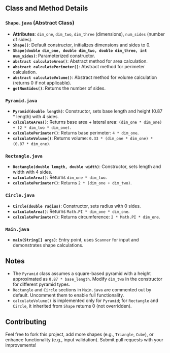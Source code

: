 
## Class and Method Details

### `Shape.java` (Abstract Class)
- **Attributes**: `dim_one`, `dim_two`, `dim_three` (dimensions), `num_sides` (number of sides).
- **`Shape()`**: Default constructor, initializes dimensions and sides to 0.
- **`Shape(double dim_one, double dim_two, double dim_three, int num_sides)`**: Parameterized constructor.
- **`abstract calculateArea()`**: Abstract method for area calculation.
- **`abstract calculatePerimeter()`**: Abstract method for perimeter calculation.
- **`abstract calculateVolume()`**: Abstract method for volume calculation (returns 0 if not applicable).
- **`getNumSides()`**: Returns the number of sides.

### `Pyramid.java`
- **`Pyramid(double length)`**: Constructor, sets base length and height (0.87 * length) with 4 sides.
- **`calculateArea()`**: Returns base area + lateral area: `(dim_one * dim_one) + (2 * dim_two * dim_one)`.
- **`calculatePerimeter()`**: Returns base perimeter: `4 * dim_one`.
- **`calculateVolume()`**: Returns volume: `0.33 * (dim_one * dim_one) * (0.87 * dim_one)`.

### `Rectangle.java`
- **`Rectangle(double length, double width)`**: Constructor, sets length and width with 4 sides.
- **`calculateArea()`**: Returns `dim_one * dim_two`.
- **`calculatePerimeter()`**: Returns `2 * (dim_one + dim_two)`.

### `Circle.java`
- **`Circle(double radius)`**: Constructor, sets radius with 0 sides.
- **`calculateArea()`**: Returns `Math.PI * dim_one * dim_one`.
- **`calculatePerimeter()`**: Returns circumference: `2 * Math.PI * dim_one`.

### `Main.java`
- **`main(String[] args)`**: Entry point, uses `Scanner` for input and demonstrates shape calculations.

## Notes
- The `Pyramid` class assumes a square-based pyramid with a height approximated as `0.87 * base_length`. Modify `dim_two` in the constructor for different pyramid types.
- `Rectangle` and `Circle` sections in `Main.java` are commented out by default. Uncomment them to enable full functionality.
- `calculateVolume()` is implemented only for `Pyramid`; for `Rectangle` and `Circle`, it inherited from `Shape` returns 0 (not overridden).

## Contributing
Feel free to fork this project, add more shapes (e.g., `Triangle`, `Cube`), or enhance functionality (e.g., input validation). Submit pull requests with your improvements!
